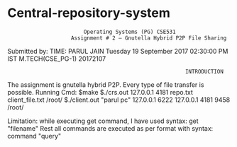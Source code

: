# Central-repository-system
							Operating Systems (PG) CSE531
						Assignment # 2 – Gnutella Hybrid P2P File Sharing

Submitted by:                                                                                           TIME:
PARUL JAIN                                                                                              Tuesday 19 September 2017 02:30:00 PM IST
M.TECH(CSE_PG-1)
20172107													


                                                            INTRODUCTION


The assignment is gnutella hybrid P2P. Every type of file transfer is possible.
Running  Cmd:
$make
$./crs.out 127.0.0.1 4181 repo.txt client_file.txt /root/
$./client.out "parul pc" 127.0.0.1 6222 127.0.0.1 4181 9458 /root/

Limitation: while executing get command, I have used syntax: get "filename"
Rest all commands are executed as per format with syntax:  command "query"

